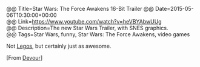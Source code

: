 @@ Title=Star Wars: The Force Awakens 16-Bit Trailer
@@ Date=2015-05-06T10:30:00+00:00  
@@ Link=https://www.youtube.com/watch?v=heVBYAbwUUg  
@@ Description=The new Star Wars Trailer, with SNES graphics.  
@@ Tags=Star Wars, funny, Star Wars: The Force Awakens, video games 

Not [Legos][theoveranalyzed], but certainly just as awesome.

[From [Devour][devour]]

[devour]: http://devour.com/video/16-bit-star-wars-the-force-awakens-trailer/
[theoveranalyzed]: @@SiteRoot@@/2015/4/18/lego-star-wars-the-force-awakens-trailer-2